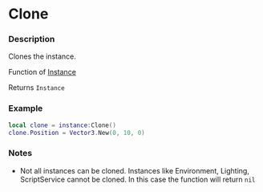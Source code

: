 # Clone
### Description
Clones the instance.

Function of [Instance](/classes/Instance/)

Returns `Instance`

### Example
```lua
local clone = instance:Clone()
clone.Position = Vector3.New(0, 10, 0)
```

### Notes
- Not all instances can be cloned. Instances like Environment, Lighting, ScriptService cannot be cloned. In this case the function will return `nil`